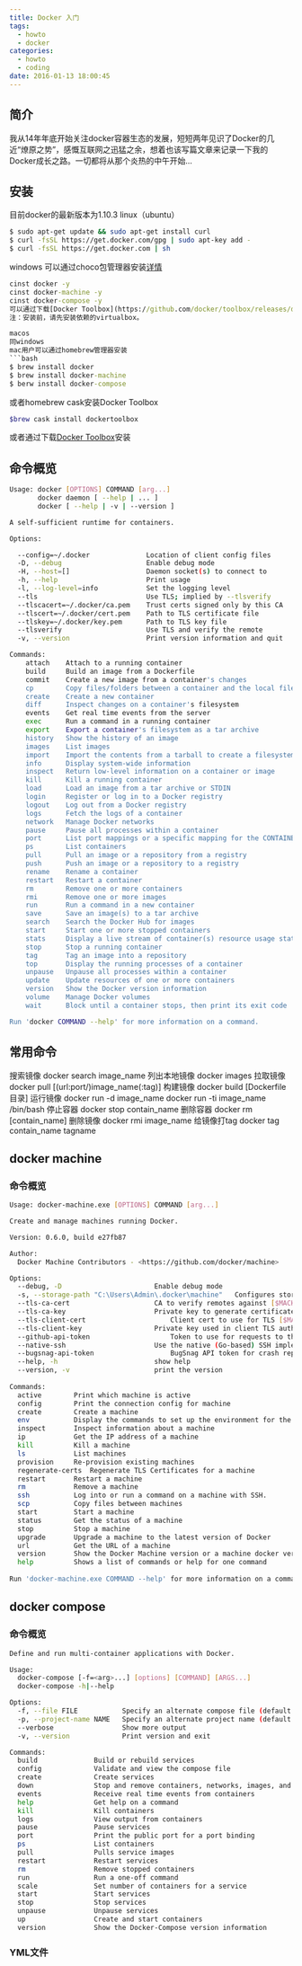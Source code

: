 ```yaml
---
title: Docker 入门
tags:
  - howto
  - docker
categories:
  - howto
  - coding
date: 2016-01-13 18:00:45
---
```



## 简介 ##
我从14年年底开始关注docker容器生态的发展，短短两年见识了Docker的几近“燎原之势”，感慨互联网之迅猛之余，想着也该写篇文章来记录一下我的Docker成长之路。一切都将从那个炎热的中午开始...

## 安装 ##
目前docker的最新版本为1.10.3
linux（ubuntu）
```bash
$ sudo apt-get update && sudo apt-get install curl
$ curl -fsSL https://get.docker.com/gpg | sudo apt-key add -
$ curl -fsSL https://get.docker.com | sh
```

windows
可以通过choco包管理器安装[详情](/howto-use-windows-choco.md)
```cmd
cinst docker -y
cinst docker-machine -y
cinst docker-compose -y
可以通过下载[Docker Toolbox](https://github.com/docker/toolbox/releases/download/v1.10.3/DockerToolbox-1.10.3.exe)安装，Toolbox集成了Docker Engine,docker-machine,docker-compose以及Kitematic Beta版
注：安装前，请先安装依赖的virtualbox。

macos
同windows
mac用户可以通过homebrew管理器安装
```bash
$ brew install docker
$ brew install docker-machine
$ berw install docker-compose
```
或者homebrew cask安装Docker Toolbox
```bash
$brew cask install dockertoolbox
```
或者通过下载[Docker Toolbox](https://github.com/docker/toolbox/releases/download/v1.10.3/DockerToolbox-1.10.3.pkg)安装

## 命令概览 ##
```bash
Usage: docker [OPTIONS] COMMAND [arg...]
       docker daemon [ --help | ... ]
       docker [ --help | -v | --version ]

A self-sufficient runtime for containers.

Options:

  --config=~/.docker              Location of client config files
  -D, --debug                     Enable debug mode
  -H, --host=[]                   Daemon socket(s) to connect to
  -h, --help                      Print usage
  -l, --log-level=info            Set the logging level
  --tls                           Use TLS; implied by --tlsverify
  --tlscacert=~/.docker/ca.pem    Trust certs signed only by this CA
  --tlscert=~/.docker/cert.pem    Path to TLS certificate file
  --tlskey=~/.docker/key.pem      Path to TLS key file
  --tlsverify                     Use TLS and verify the remote
  -v, --version                   Print version information and quit

Commands:
    attach    Attach to a running container
    build     Build an image from a Dockerfile
    commit    Create a new image from a container's changes
    cp        Copy files/folders between a container and the local filesystem
    create    Create a new container
    diff      Inspect changes on a container's filesystem
    events    Get real time events from the server
    exec      Run a command in a running container
    export    Export a container's filesystem as a tar archive
    history   Show the history of an image
    images    List images
    import    Import the contents from a tarball to create a filesystem image
    info      Display system-wide information
    inspect   Return low-level information on a container or image
    kill      Kill a running container
    load      Load an image from a tar archive or STDIN
    login     Register or log in to a Docker registry
    logout    Log out from a Docker registry
    logs      Fetch the logs of a container
    network   Manage Docker networks
    pause     Pause all processes within a container
    port      List port mappings or a specific mapping for the CONTAINER
    ps        List containers
    pull      Pull an image or a repository from a registry
    push      Push an image or a repository to a registry
    rename    Rename a container
    restart   Restart a container
    rm        Remove one or more containers
    rmi       Remove one or more images
    run       Run a command in a new container
    save      Save an image(s) to a tar archive
    search    Search the Docker Hub for images
    start     Start one or more stopped containers
    stats     Display a live stream of container(s) resource usage statistics
    stop      Stop a running container
    tag       Tag an image into a repository
    top       Display the running processes of a container
    unpause   Unpause all processes within a container
    update    Update resources of one or more containers
    version   Show the Docker version information
    volume    Manage Docker volumes
    wait      Block until a container stops, then print its exit code

Run 'docker COMMAND --help' for more information on a command.

```

## 常用命令 ##
搜索镜像
docker search image_name
列出本地镜像
docker images
拉取镜像
docker pull [(url:port/)image_name(:tag)]
构建镜像
docker build [Dockerfile目录]
运行镜像
docker run -d image_name
docker run -ti image_name /bin/bash
停止容器
docker stop contain_name
删除容器
docker rm [contain_name]
删除镜像
docker rmi image_name
给镜像打tag
docker tag contain_name tagname

## docker machine ##
### 命令概览 ###
```bash
Usage: docker-machine.exe [OPTIONS] COMMAND [arg...]

Create and manage machines running Docker.

Version: 0.6.0, build e27fb87

Author:
  Docker Machine Contributors - <https://github.com/docker/machine>

Options:
  --debug, -D						Enable debug mode
  -s, --storage-path "C:\Users\Admin\.docker\machine"	Configures storage path [$MACHINE_STORAGE_PATH]
  --tls-ca-cert 					CA to verify remotes against [$MACHINE_TLS_CA_CERT]
  --tls-ca-key 						Private key to generate certificates [$MACHINE_TLS_CA_KEY]
  --tls-client-cert 					Client cert to use for TLS [$MACHINE_TLS_CLIENT_CERT]
  --tls-client-key 					Private key used in client TLS auth [$MACHINE_TLS_CLIENT_KEY]
  --github-api-token 					Token to use for requests to the Github API [$MACHINE_GITHUB_API_TOKEN]
  --native-ssh						Use the native (Go-based) SSH implementation. [$MACHINE_NATIVE_SSH]
  --bugsnag-api-token 					BugSnag API token for crash reporting [$MACHINE_BUGSNAG_API_TOKEN]
  --help, -h						show help
  --version, -v						print the version
  
Commands:
  active		Print which machine is active
  config		Print the connection config for machine
  create		Create a machine
  env			Display the commands to set up the environment for the Docker client
  inspect		Inspect information about a machine
  ip			Get the IP address of a machine
  kill			Kill a machine
  ls			List machines
  provision		Re-provision existing machines
  regenerate-certs	Regenerate TLS Certificates for a machine
  restart		Restart a machine
  rm			Remove a machine
  ssh			Log into or run a command on a machine with SSH.
  scp			Copy files between machines
  start			Start a machine
  status		Get the status of a machine
  stop			Stop a machine
  upgrade		Upgrade a machine to the latest version of Docker
  url			Get the URL of a machine
  version		Show the Docker Machine version or a machine docker version
  help			Shows a list of commands or help for one command
  
Run 'docker-machine.exe COMMAND --help' for more information on a command.

```

## docker compose ##
### 命令概览 ###

```bash
Define and run multi-container applications with Docker.

Usage:
  docker-compose [-f=<arg>...] [options] [COMMAND] [ARGS...]
  docker-compose -h|--help

Options:
  -f, --file FILE           Specify an alternate compose file (default: docker-compose.yml)
  -p, --project-name NAME   Specify an alternate project name (default: directory name)
  --verbose                 Show more output
  -v, --version             Print version and exit

Commands:
  build              Build or rebuild services
  config             Validate and view the compose file
  create             Create services
  down               Stop and remove containers, networks, images, and volumes
  events             Receive real time events from containers
  help               Get help on a command
  kill               Kill containers
  logs               View output from containers
  pause              Pause services
  port               Print the public port for a port binding
  ps                 List containers
  pull               Pulls service images
  restart            Restart services
  rm                 Remove stopped containers
  run                Run a one-off command
  scale              Set number of containers for a service
  start              Start services
  stop               Stop services
  unpause            Unpause services
  up                 Create and start containers
  version            Show the Docker-Compose version information
```

### YML文件 ###
